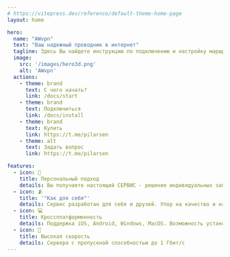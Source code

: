 ```yaml
---
# https://vitepress.dev/reference/default-theme-home-page
layout: home

hero:
  name: "AWvpn"
  text: "Ваш надежный проводник в интернет"
  tagline: Здесь Вы найдете инструкцию по подключению и настройку маршрутизации на разных устройствах
  image:
    src: '/images/hero3d.png'
    alt: 'AWvpn'
  actions:
    - theme: brand
      text: С чего начать?
      link: /docs/start
    - theme: brand
      text: Подключиться
      link: /docs/install
    - theme: brand
      text: Купить
      link: https://t.me/pilarsen
    - theme: alt
      text: Задать вопрос
      link: https://t.me/pilarsen

features:
  - icon: 👑
    title: Персональный подход
    details: Вы получаете настоящий СЕРВИС - решение индивидуальных запросов, техническая консультация ... и разговоры о жизни (по запросу)
  - icon: 🫂
    title: '"Как для себя"'
    details: Сервис разработан для себя и друзей. Упор на качество и надежность. Сервера не перегружены пользователями в погоне за экономией
  - icon: 💻
    title: Кроссплатформенность
    details: Поддержка iOS, Android, Windows, MacOS. Возможность установки на роутер Keenetic (для умного ВПН на устройствах всего дома)
  - icon: 🚀
    title: Высокая скорость
    details: Сервера с пропускной способностью до 1 Гбит/с 
---
```


